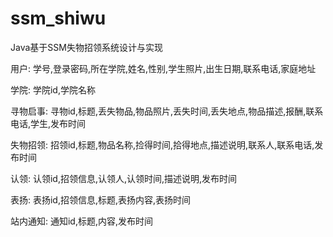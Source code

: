 # ssm_shiwu
Java基于SSM失物招领系统设计与实现

用户: 学号,登录密码,所在学院,姓名,性别,学生照片,出生日期,联系电话,家庭地址

学院: 学院id,学院名称

寻物启事: 寻物id,标题,丢失物品,物品照片,丢失时间,丢失地点,物品描述,报酬,联系电话,学生,发布时间

失物招领: 招领id,标题,物品名称,捡得时间,拾得地点,描述说明,联系人,联系电话,发布时间

认领: 认领id,招领信息,认领人,认领时间,描述说明,发布时间

表扬: 表扬id,招领信息,标题,表扬内容,表扬时间

站内通知: 通知id,标题,内容,发布时间
